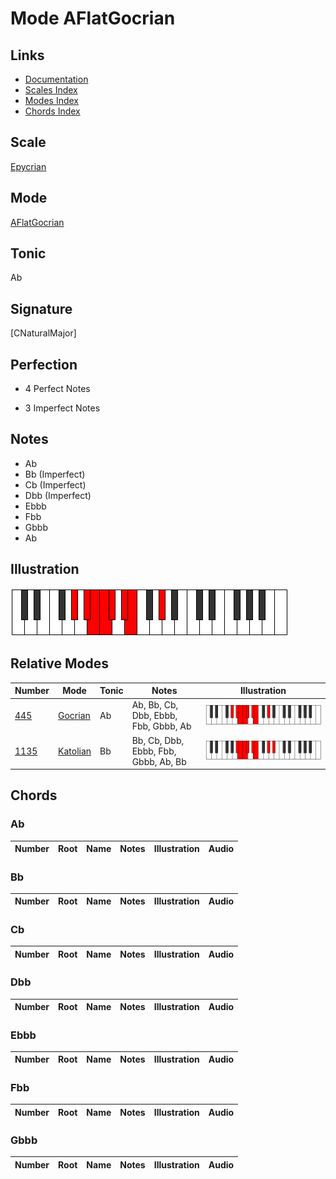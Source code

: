 # Mode AFlatGocrian

## Links

- [Documentation](index.md)
- [Scales Index](Scales.md)
- [Modes Index](Modes.md)
- [Chords Index](Chords.md)

## Scale

[Epycrian](ScaleEpycrian.md)

## Mode

[AFlatGocrian](ModeAFlatGocrian.md)

## Tonic

Ab

## Signature

[CNaturalMajor]

## Perfection

 - 4 Perfect Notes

 - 3 Imperfect Notes

## Notes

- Ab
- Bb (Imperfect)
- Cb (Imperfect)
- Dbb (Imperfect)
- Ebbb
- Fbb
- Gbbb
- Ab

## Illustration

![AFlatGocrian](ModeAFlatGocrian.png)

## Relative Modes

| Number | Mode | Tonic | Notes | Illustration |
|--------|------|-------|-------|--------------|
| [445](https://ianring.com/musictheory/scales/445) | [Gocrian](ModeGocrian.md) | Ab | Ab, Bb, Cb, Dbb, Ebbb, Fbb, Gbbb, Ab | ![AFlatGocrian](ModeAFlatGocrian.png) |
| [1135](https://ianring.com/musictheory/scales/1135) | [Katolian](ModeKatolian.md) | Bb | Bb, Cb, Dbb, Ebbb, Fbb, Gbbb, Ab, Bb | ![BFlatKatolian](ModeBFlatKatolian.png) |

## Chords

### Ab

| Number | Root | Name | Notes | Illustration | Audio |
|--------|------|------|-------|--------------|-------|

### Bb

| Number | Root | Name | Notes | Illustration | Audio |
|--------|------|------|-------|--------------|-------|

### Cb

| Number | Root | Name | Notes | Illustration | Audio |
|--------|------|------|-------|--------------|-------|

### Dbb

| Number | Root | Name | Notes | Illustration | Audio |
|--------|------|------|-------|--------------|-------|

### Ebbb

| Number | Root | Name | Notes | Illustration | Audio |
|--------|------|------|-------|--------------|-------|

### Fbb

| Number | Root | Name | Notes | Illustration | Audio |
|--------|------|------|-------|--------------|-------|

### Gbbb

| Number | Root | Name | Notes | Illustration | Audio |
|--------|------|------|-------|--------------|-------|

